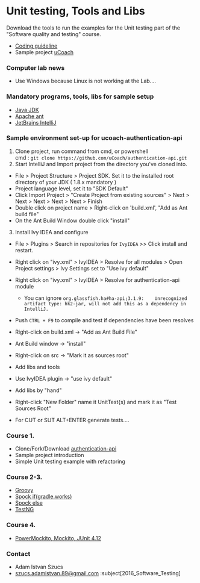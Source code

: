 # Unit testing, Tools and Libs #

Download the tools to run the examples for the Unit testing part of
the "Software quality and testing" course.

* [Coding guideline](https://google.github.io/styleguide/javaguide.html)
* Sample project [uCoach](https://github.com/ucoach)

### Computer lab news ###
* Use Windows because Linux is not working at the Lab....

### Mandatory programs, tools, libs for sample setup ###
* [Java JDK](http://www.oracle.com/technetwork/java/javase/downloads/jdk8-downloads-2133151.html)
* [Apache ant](http://ant.apache.org/bindownload.cgi)
* [JetBrains IntelliJ](https://www.jetbrains.com/idea/download/#section=windows)

### Sample environment set-up for ucoach-authentication-api ###
1. Clone project, run command from cmd, or powershell       
    cmd :  `git clone https://github.com/uCoach/authentication-api.git`
2. Start IntelliJ and Import project from the directory you've cloned into.
 * File > Project Structure > Project SDK. Set it to the installed root directory of your JDK ( 1.8.x mandatory )
 * Project language level, set it to "SDK Default"
 * Click Import Project > "Create Project from existing sources" > Next > Next > Next > Next > Next > Finish
 * Double click on project name > Right-click on 'build.xml', "Add as Ant build file"
 * On the Ant Build Window double click "install"
 
3. Install Ivy IDEA and configure
 * File > Plugins > Search in repositories for `IvyIDEA` >> Click install and restart.
 * Right click on "ivy.xml" > IvyIDEA > Resolve for all modules > Open Project settings > Ivy Settings set to "Use ivy default"
 * Right click on "ivy.xml" > IvyIDEA > Resolve for authentication-api module 
    * You can ignore `org.glassfish.ha#ha-api;3.1.9:	Unrecognized artifact type: hk2-jar, will not add this as a dependency in IntelliJ.`
 * Push `CTRL + F9`  to compile and test if dependencies have been resolves

 * Right-click on build.xml -> "Add as Ant Build File"
 * Ant Build window -> "install" 
 * Right-click on src -> "Mark it as sources root"
 * Add libs and tools
  * Use IvyIDEA plugin -> "use ivy default"
  * Add libs by "hand" 
 * Right-click "New Folder" name it UnitTest{s} and mark it as "Test Sources Root"
 * For CUT or SUT ALT+ENTER generate tests....

### Course 1. ###
* Clone/Fork/Download [authentication-api](https://github.com/uCoach/authentication-api)
* Sample project introduction
* Simple Unit testing example with refactoring

### Course 2-3. ###

* [Groovy](https://dl.bintray.com/groovy/maven/apache-groovy-binary-2.4.8.zip)
* [Spock if(gradle.works)](https://github.com/spockframework/spock.git)
* [Spock else](https://search.maven.org/remotecontent?filepath=io/sniffy/spock/3.1.0-RC10/spock-3.1.0-RC10.jar)
* [TestNG](https://github.com/cbeust/testng.git)

### Course 4. ###
 
* [PowerMockito, Mockito, JUnit 4.12](http://dl.bintray.com/johanhaleby/generic/powermock-mockito2-junit-1.6.6.zip)

### Contact ###

* Adam Istvan Szucs
* szucs.adamistvan.89@gmail.com :subject[2016_Software_Testing]
